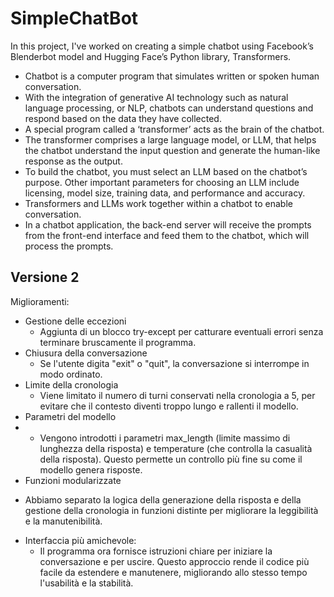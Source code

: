 # SimpleChatBot
In this project, I've worked on creating a simple chatbot using Facebook’s Blenderbot model and Hugging Face’s Python library, Transformers.

* Chatbot is a computer program that simulates written or spoken human conversation.
* With the integration of generative AI technology such as natural language processing, or NLP, chatbots can understand questions and respond based on the data they have collected.
* A special program called a ‘transformer’ acts as the brain of the chatbot.
* The transformer comprises a large language model, or LLM, that helps the chatbot understand the input question and generate the human-like response as the output.
* To build the chatbot, you must select an LLM based on the chatbot’s purpose. Other important parameters for choosing an LLM include licensing, model size, training data, and performance and accuracy.
* Transformers and LLMs work together within a chatbot to enable conversation.
* In a chatbot application, the back-end server will receive the prompts from the front-end interface and feed them to the chatbot, which will process the prompts.

## Versione 2
Miglioramenti:

* Gestione delle eccezioni
  - Aggiunta di un blocco try-except per catturare eventuali errori senza terminare bruscamente il programma.
* Chiusura della conversazione
  - Se l'utente digita "exit" o "quit", la conversazione si interrompe in modo ordinato.
* Limite della cronologia
  - Viene limitato il numero di turni conservati nella cronologia a 5, per evitare che il contesto diventi troppo lungo e rallenti il modello.
*  Parametri del modello
*  - Vengono introdotti i parametri max_length (limite massimo di lunghezza della risposta) e temperature (che controlla la casualità della risposta). Questo permette un controllo più fine su come il modello genera risposte.
*  Funzioni modularizzate
  - Abbiamo separato la logica della generazione della risposta e della gestione della cronologia in funzioni distinte per migliorare la leggibilità e la manutenibilità.
* Interfaccia più amichevole:
  - Il programma ora fornisce istruzioni chiare per iniziare la conversazione e per uscire. Questo approccio rende il codice più facile da estendere e manutenere, migliorando allo stesso tempo l'usabilità e la stabilità.
